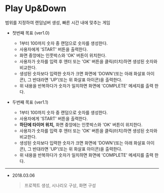 # Play Up&Down
범위를 지정하여 랜덤넘버 생성, 빠른 시간 내에 맞추는 게임

- 첫번째 목표 (ver1.0)
  - 1부터 100까지 숫자 중 랜덤으로 숫자를 생성한다.
  - 사용자에게 'START' 버튼을 출력한다.
  - 화면 중앙에는 인풋박스와 'OK' 버튼이 위치한다.
  - 사용자가 숫자를 입력 후 엔터 또는 'OK' 버튼을 클릭(터치)하면 생성된 숫자와 비교한다.
  - 생성된 숫자보다 입력한 숫자가 크면 화면에 'DOWN'(또는 아래 화살표 아이콘),
    그 반대라면 'UP'(또는 위 화살표 아이콘)을 출력한다.
  - 위 내용을 반복하다가 숫자가 일치하면 화면에 'COMPLETE' 메세지를 출력 한다.

- 두번째 목표 (ver1.1)
  - 1부터 100까지 숫자 중 랜덤으로 숫자를 생성한다.
  - 사용자에게 'START' 버튼을 출력한다.
  - **하단에 타이머 위치,** 화면 중앙에는 인풋박스와 'OK' 버튼이 위치한다.
  - 사용자가 숫자를 입력 후 엔터 또는 'OK' 버튼을 클릭(터치)하면 생성된 숫자와 비교한다.
  - 생성된 숫자보다 입력한 숫자가 크면 화면에 'DOWN'(또는 아래 화살표 아이콘),
    그 반대라면 'UP'(또는 위 화살표 아이콘)을 출력한다.
  - 위 내용을 반복하다가 숫자가 일치하면 화면에 'COMPLETE' 메세지를 출력 한다.

---

- 2018.03.06
  > 프로젝트 생성, 시나리오 구상, 화면 구성
